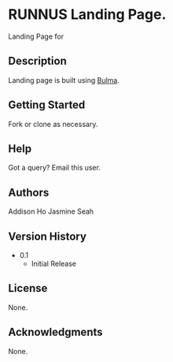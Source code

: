 # RUNNUS Landing Page.

Landing Page for 

## Description

Landing page is built using [Bulma](bulma.io).

## Getting Started

Fork or clone as necessary.

## Help

Got a query? Email this user.

## Authors

Addison Ho
Jasmine Seah

## Version History

* 0.1
    * Initial Release

## License

None.

## Acknowledgments

None.
